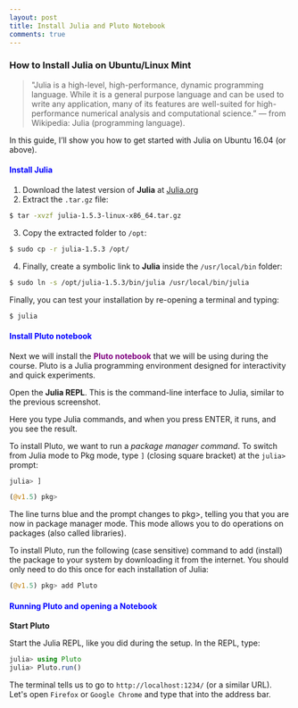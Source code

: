 ```yaml
---
layout: post
title: Install Julia and Pluto Notebook
comments: true
---
```


### How to Install Julia on Ubuntu/Linux Mint

>"Julia is a high-level, high-performance, dynamic programming language. While it is a general purpose language and can be used to write any application, many of its features are well-suited for high-performance numerical analysis and computational science.”
— from Wikipedia: Julia (programming language).

In this guide, I’ll show you how to get started with Julia on Ubuntu 16.04 (or above).

#### <span style="color:blue">**Install Julia**</span>

1. Download the latest version of **Julia** at [Julia.org](https://julialang.org/downloads/)
2. Extract the `.tar.gz` file:
```bash
$ tar -xvzf julia-1.5.3-linux-x86_64.tar.gz
```
3. Copy the extracted folder to `/opt`:
```bash
$ sudo cp -r julia-1.5.3 /opt/
```
4. Finally, create a symbolic link to **Julia** inside the `/usr/local/bin` folder:
```bash
$ sudo ln -s /opt/julia-1.5.3/bin/julia /usr/local/bin/julia
```
Finally, you can test your installation by re-opening a terminal and typing:
```bash
$ julia
```

#### <span style="color:blue">**Install Pluto notebook**</span>

Next we will install the <span style="color:purple">**Pluto notebook**</span> that we will be using during the course. Pluto is a Julia programming environment designed for interactivity and quick experiments.

Open the **Julia REPL**. This is the command-line interface to Julia, similar to the previous screenshot.

Here you type Julia commands, and when you press ENTER, it runs, and you see the result.

To install Pluto, we want to run a *package manager command*. To switch from Julia mode to Pkg mode, type `]` (closing square bracket) at the `julia>` prompt:

```julia
julia> ]

(@v1.5) pkg>
```

The line turns blue and the prompt changes to pkg>, telling you that you are now in package manager mode. This mode allows you to do operations on packages (also called libraries).

To install Pluto, run the following (case sensitive) command to add (install) the package to your system by downloading it from the internet. You should only need to do this once for each installation of Julia:

```julia
(@v1.5) pkg> add Pluto
```
#### <span style="color:blue">**Running Pluto and opening a Notebook**</span>

**Start Pluto**

Start the Julia REPL, like you did during the setup. In the REPL, type:

```julia
julia> using Pluto
julia> Pluto.run()
```
The terminal tells us to go to `http://localhost:1234/` (or a similar URL). Let's open `Firefox` or `Google Chrome` and type that into the address bar.
